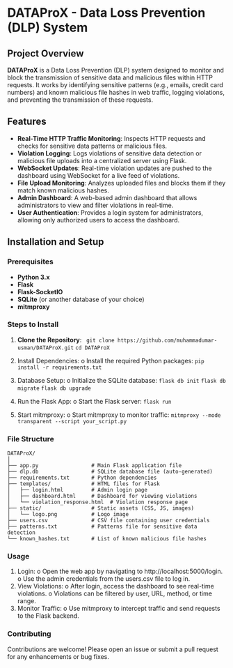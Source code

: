 # DATAProX - Data Loss Prevention (DLP) System

## Project Overview

**DATAProX** is a Data Loss Prevention (DLP) system designed to monitor and block the transmission of sensitive data and malicious files within HTTP requests. It works by identifying sensitive patterns (e.g., emails, credit card numbers) and known malicious file hashes in web traffic, logging violations, and preventing the transmission of these requests.

## Features

- **Real-Time HTTP Traffic Monitoring**: Inspects HTTP requests and checks for sensitive data patterns or malicious files.
- **Violation Logging**: Logs violations of sensitive data detection or malicious file uploads into a centralized server using Flask.
- **WebSocket Updates**: Real-time violation updates are pushed to the dashboard using WebSocket for a live feed of violations.
- **File Upload Monitoring**: Analyzes uploaded files and blocks them if they match known malicious hashes.
- **Admin Dashboard**: A web-based admin dashboard that allows administrators to view and filter violations in real-time.
- **User Authentication**: Provides a login system for administrators, allowing only authorized users to access the dashboard.

## Installation and Setup

### Prerequisites
- **Python 3.x**
- **Flask**
- **Flask-SocketIO**
- **SQLite** (or another database of your choice)
- **mitmproxy**

### Steps to Install

1. **Clone the Repository**:
  ``` git clone https://github.com/muhammadumar-usman/DATAProX.git```
   ```cd DATAProX```

2.	Install Dependencies:
o	Install the required Python packages:
```pip install -r requirements.txt```

3.	Database Setup:
o	Initialize the SQLite database:
```flask db init```
```flask db migrate```
```flask db upgrade```

4.	Run the Flask App:
o	Start the Flask server:
```flask run```

5.	Start mitmproxy:
o	Start mitmproxy to monitor traffic:
```mitmproxy --mode transparent --script your_script.py```

### File Structure
```
DATAProX/
│
├── app.py                 # Main Flask application file
├── dlp.db                 # SQLite database file (auto-generated)
├── requirements.txt       # Python dependencies
├── templates/             # HTML files for Flask
│   ├── login.html         # Admin login page
│   ├── dashboard.html     # Dashboard for viewing violations
│   └── violation_response.html  # Violation response page
├── static/                # Static assets (CSS, JS, images)
│   └── logo.png           # Logo image
├── users.csv              # CSV file containing user credentials
├── patterns.txt           # Patterns file for sensitive data detection
└── known_hashes.txt       # List of known malicious file hashes
```

### Usage
1.	Login:
o	Open the web app by navigating to http://localhost:5000/login.
o	Use the admin credentials from the users.csv file to log in.
2.	View Violations:
o	After login, access the dashboard to see real-time violations.
o	Violations can be filtered by user, URL, method, or time range.
3.	Monitor Traffic:
o	Use mitmproxy to intercept traffic and send requests to the Flask backend.

### Contributing
Contributions are welcome! Please open an issue or submit a pull request for any enhancements or bug fixes.

